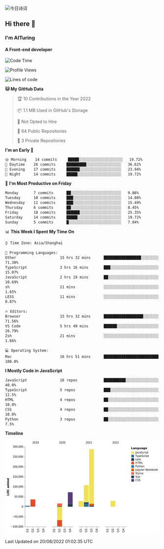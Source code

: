 <img alt="今日诗词" src="https://v2.jinrishici.com/one.svg?font-size=30&spacing=2&color=skyblue" style="max-width:100%; display: block; margin: 0 auto;">

## Hi there 👋
### I'm AITuring
#### A Front-end developer

<!-- <img src="./dhx.gif" width="400px"/> -->

<!--START_SECTION:waka-->
![Code Time](http://img.shields.io/badge/Code%20Time-0%20secs-blue)

![Profile Views](http://img.shields.io/badge/Profile%20Views-0-blue)

![Lines of code](https://img.shields.io/badge/From%20Hello%20World%20I%27ve%20Written-486%20Thousand%20lines%20of%20code-blue)

**🐱 My GitHub Data** 

> 🏆 10 Contributions in the Year 2022
 > 
> 📦 1.1 MB Used in GitHub's Storage 
 > 
> 🚫 Not Opted to Hire
 > 
> 📜 64 Public Repositories 
 > 
> 🔑 3 Private Repositories  
 > 
**I'm an Early 🐤** 

```text
🌞 Morning    14 commits     █████░░░░░░░░░░░░░░░░░░░░   19.72% 
🌆 Daytime    26 commits     █████████░░░░░░░░░░░░░░░░   36.62% 
🌃 Evening    17 commits     ██████░░░░░░░░░░░░░░░░░░░   23.94% 
🌙 Night      14 commits     █████░░░░░░░░░░░░░░░░░░░░   19.72%

```
📅 **I'm Most Productive on Friday** 

```text
Monday       7 commits      ██░░░░░░░░░░░░░░░░░░░░░░░   9.86% 
Tuesday      10 commits     ███░░░░░░░░░░░░░░░░░░░░░░   14.08% 
Wednesday    11 commits     ███░░░░░░░░░░░░░░░░░░░░░░   15.49% 
Thursday     6 commits      ██░░░░░░░░░░░░░░░░░░░░░░░   8.45% 
Friday       18 commits     ██████░░░░░░░░░░░░░░░░░░░   25.35% 
Saturday     14 commits     █████░░░░░░░░░░░░░░░░░░░░   19.72% 
Sunday       5 commits      █░░░░░░░░░░░░░░░░░░░░░░░░   7.04%

```


📊 **This Week I Spent My Time On** 

```text
⌚︎ Time Zone: Asia/Shanghai

💬 Programming Languages: 
Other                    15 hrs 32 mins      █████████████████░░░░░░░░   71.38% 
TypeScript               3 hrs 16 mins       ███░░░░░░░░░░░░░░░░░░░░░░   15.07% 
JavaScript               2 hrs 19 mins       ██░░░░░░░░░░░░░░░░░░░░░░░   10.69% 
sh                       21 mins             ░░░░░░░░░░░░░░░░░░░░░░░░░   1.65% 
LESS                     11 mins             ░░░░░░░░░░░░░░░░░░░░░░░░░   0.87%

🔥 Editors: 
Browser                  15 hrs 32 mins      ██████████████████░░░░░░░   71.56% 
VS Code                  5 hrs 49 mins       ██████░░░░░░░░░░░░░░░░░░░   26.79% 
Zsh                      21 mins             ░░░░░░░░░░░░░░░░░░░░░░░░░   1.66%

💻 Operating System: 
Mac                      16 hrs 51 mins      █████████████████████████   100.0%

```

**I Mostly Code in JavaScript** 

```text
JavaScript               16 repos            ██████████░░░░░░░░░░░░░░░   40.0% 
TypeScript               5 repos             ███░░░░░░░░░░░░░░░░░░░░░░   12.5% 
HTML                     4 repos             ██░░░░░░░░░░░░░░░░░░░░░░░   10.0% 
CSS                      4 repos             ██░░░░░░░░░░░░░░░░░░░░░░░   10.0% 
Python                   3 repos             ██░░░░░░░░░░░░░░░░░░░░░░░   7.5%

```


**Timeline**

![Chart not found](https://raw.githubusercontent.com/AITuring/AITuring/main/charts/bar_graph.png) 


 Last Updated on 20/08/2022 01:02:35 UTC
<!--END_SECTION:waka-->


